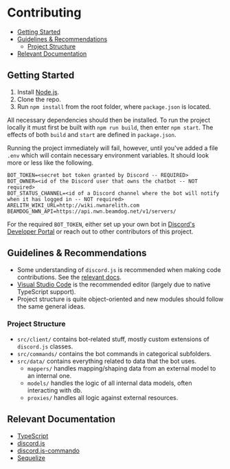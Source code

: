 # Contributing

- [Getting Started](#getting-started)
- [Guidelines & Recommendations](#guidelines--recommendations)
  - [Project Structure](#project-structure)
- [Relevant Documentation](#relevant-documentation)

## Getting Started

1. Install [Node.js](https://nodejs.org/).
2. Clone the repo.
3. Run `npm install` from the root folder, where `package.json` is located.

All necessary dependencies should then be installed. To run the project locally it must first be built with `npm run build`, then enter `npm start`. The effects of both `build` and `start` are defined in `package.json`.

Running the project immediately will fail, however, until you've added a file `.env` which will contain necessary environment variables. It should look more or less like the following.

```env
BOT_TOKEN=<secret bot token granted by Discord -- REQUIRED>
BOT_OWNER=<id of the Discord user that owns the chatbot -- NOT required>
BOT_STATUS_CHANNEL=<id of a Discord channel where the bot will notify when it has logged in -- NOT required>
ARELITH_WIKI_URL=http://wiki.nwnarelith.com
BEAMDOG_NWN_API=https://api.nwn.beamdog.net/v1/servers/
```

For the required `BOT_TOKEN`, either set up your own bot in [Discord's Developer Portal](https://discord.com/developers/) or reach out to other contributors of this project.

## Guidelines & Recommendations

- Some understanding of `discord.js` is recommended when making code contributions. See the [relevant docs](#relevant-documentation).
- [Visual Studio Code](https://code.visualstudio.com/) is the recommended editor (largely due to native TypeScript support).
- Project structure is quite object-oriented and new modules should follow the same general ideas.

### Project Structure
- `src/client/` contains bot-related stuff, mostly custom extensions of `discord.js` classes.
- `src/commands/` contains the bot commands in categorical subfolders.
- `src/data/` contains everything related to data that the bot uses.
  - `mappers/` handles mapping/shaping data from an external model to an internal one.
  - `models/` handles the logic of all internal data models, often interacting with db.
  - `proxies/` handles all logic against external resources.

## Relevant Documentation

- [TypeScript](https://www.typescriptlang.org/docs)
- [discord.js](https://discord.js.org/#/docs/main/stable/general/welcome)
- [discord.js-commando](https://discord.js.org/#/docs/commando/master/general/welcome)
- [Sequelize](https://sequelize.org/master/)
